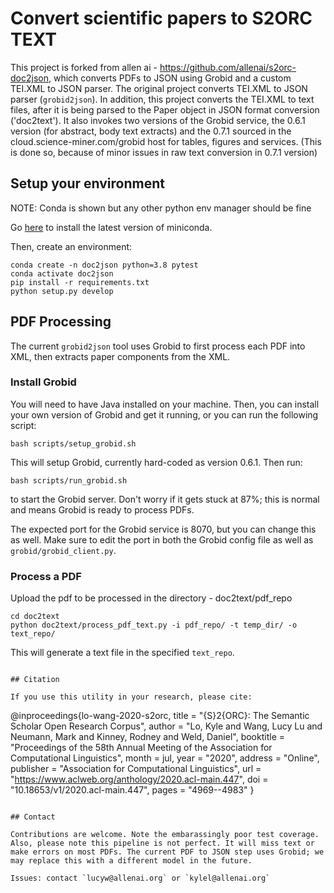 # Convert scientific papers to S2ORC TEXT

This project is forked from allen ai - https://github.com/allenai/s2orc-doc2json, which converts PDFs to JSON using Grobid and a custom TEI.XML to JSON parser. The original project converts TEI.XML to JSON parser (`grobid2json`). 
In addition, this project converts the TEI.XML to text files, after it is being parsed to the Paper object in JSON format conversion ('doc2text'). It also invokes two versions of the Grobid service, the 0.6.1 version (for abstract, body text extracts) and the 0.7.1 sourced in the cloud.science-miner.com/grobid host for tables, figures and services. (This is done so, because of minor issues in raw text conversion in 0.7.1 version) 

## Setup your environment

NOTE: Conda is shown but any other python env manager should be fine

Go [here](https://docs.conda.io/en/latest/miniconda.html) to install the latest version of miniconda.

Then, create an environment:

```console
conda create -n doc2json python=3.8 pytest
conda activate doc2json
pip install -r requirements.txt
python setup.py develop
```

## PDF Processing

The current `grobid2json` tool uses Grobid to first process each PDF into XML, then extracts paper components from the XML.

### Install Grobid

You will need to have Java installed on your machine. Then, you can install your own version of Grobid and get it running, or you can run the following script:

```console
bash scripts/setup_grobid.sh
```

This will setup Grobid, currently hard-coded as version 0.6.1. Then run:

```console
bash scripts/run_grobid.sh
```

to start the Grobid server. Don't worry if it gets stuck at 87%; this is normal and means Grobid is ready to process PDFs.

The expected port for the Grobid service is 8070, but you can change this as well. Make sure to edit the port in both the Grobid config file as well as `grobid/grobid_client.py`.

### Process a PDF

Upload the pdf to be processed in the directory - doc2text/pdf_repo

```console
cd doc2text
python doc2text/process_pdf_text.py -i pdf_repo/ -t temp_dir/ -o text_repo/
```

This will generate a text file in the specified `text_repo`. 

```

## Citation

If you use this utility in your research, please cite:

```
@inproceedings{lo-wang-2020-s2orc,
    title = "{S}2{ORC}: The Semantic Scholar Open Research Corpus",
    author = "Lo, Kyle  and Wang, Lucy Lu  and Neumann, Mark  and Kinney, Rodney  and Weld, Daniel",
    booktitle = "Proceedings of the 58th Annual Meeting of the Association for Computational Linguistics",
    month = jul,
    year = "2020",
    address = "Online",
    publisher = "Association for Computational Linguistics",
    url = "https://www.aclweb.org/anthology/2020.acl-main.447",
    doi = "10.18653/v1/2020.acl-main.447",
    pages = "4969--4983"
}
```

## Contact

Contributions are welcome. Note the embarassingly poor test coverage. Also, please note this pipeline is not perfect. It will miss text or make errors on most PDFs. The current PDF to JSON step uses Grobid; we may replace this with a different model in the future.

Issues: contact `lucyw@allenai.org` or `kylel@allenai.org`

